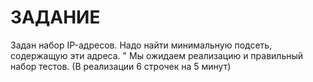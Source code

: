 # ЗАДАНИЕ

Задан набор IP-адресов. Надо найти минимальную подсеть, содержащую эти адреса. " Мы ожидаем реализацию и правильный набор тестов. (В реализации 6 строчек на 5 минут)
